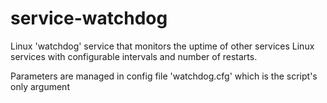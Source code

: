 # service-watchdog
Linux 'watchdog' service that monitors the uptime of other services Linux services with configurable intervals and number of restarts.

Parameters are managed in config file 'watchdog.cfg' which is the script's only argument
